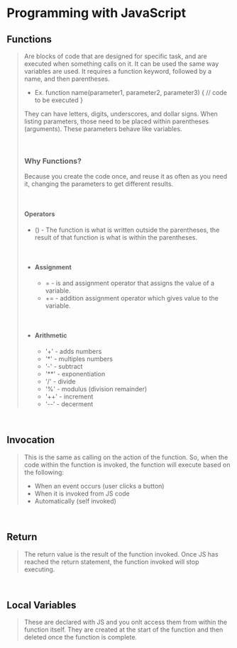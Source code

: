 # Programming with JavaScript

## Functions

> Are blocks of code that are designed for specific task, and are executed when something calls on it. It can be used the same way variables are used. It requires a function keyword, followed by a name, and then parentheses.
> - Ex. function name(parameter1, parameter2, parameter3) {
  // code to be executed
}
>
> They can have letters, digits, underscores, and dollar signs. When listing parameters, those need to be placed within parentheses (arguments). These parameters behave like variables.
>
><br/>
>
> ### Why Functions?
>
> Because you create the code once, and reuse it as often as you need it, changing the parameters to get different results.
>
><br/>
>
> #### Operators
>
> - () - The function is what is written outside the parentheses, the result of that function is what is within the parentheses.
>
><br/>
>
> - #### Assignment 
>   - = - is and assignment operator that assigns the value of a variable.
>   - += - addition assignment operator which gives value to the variable.
>
><br/>
>
> - #### Arithmetic
>   - '+' - adds numbers
>   - '*' - multiples numbers
>   - '-' - subtract
>   - '**' - exponentiation
>   - '/' - divide
>   - '%' - modulus (division remainder)
>   - '++' - increment
>   - '--' - decerment

<br/>

## Invocation

> This is the same as calling on the action of the function. So, when the code within the function is invoked, the function will execute based on the following:
>   - When an event occurs (user clicks a button)
>   - When it is invoked from JS code
>   - Automatically (self invoked)

<br/>

## Return

> The return value is the result of the function invoked. Once JS has reached the return statement, the function invoked will stop executing.

<br/>

## Local Variables

> These are declared with JS and you onlt access them from within the function itself. They are created at the start of the function and then deleted once the function is complete.
